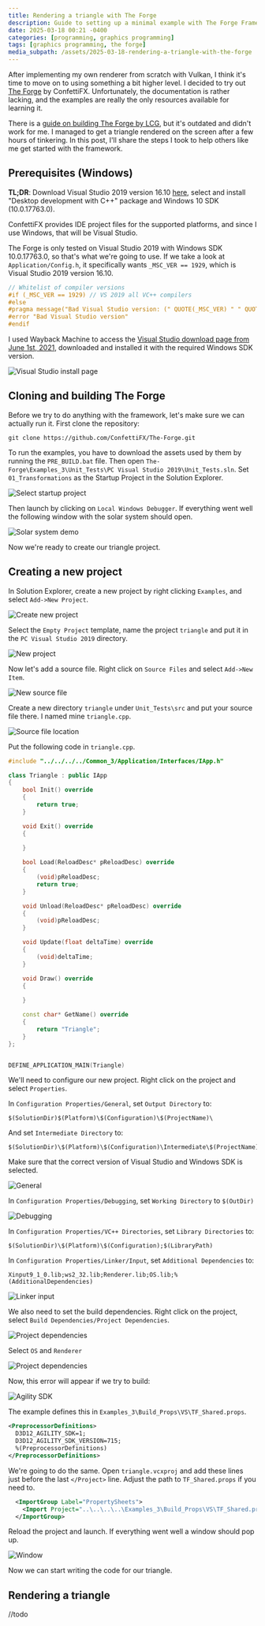 ```yaml
---
title: Rendering a triangle with The Forge
description: Guide to setting up a minimal example with The Forge Framework.
date: 2025-03-18 00:21 -0400
categories: [programming, graphics programming]
tags: [graphics programming, the forge]
media_subpath: /assets/2025-03-18-rendering-a-triangle-with-the-forge
---
```


After implementing my own renderer from scratch with Vulkan, I think it's time to move on to using something a bit higher level. I decided to try out [The Forge](https://github.com/ConfettiFX/The-Forge) by ConfettiFX. Unfortunately, the documentation is rather lacking, and the examples are really the only resources available for learning it.

There is a [guide on building The Forge by LCG](https://rendering-techniques.learn-computer-graphics.com/doc/getting-started/building.html), but it's outdated and didn't work for me. I managed to get a triangle rendered on the screen after a few hours of tinkering. In this post, I'll share the steps I took to help others like me get started with the framework.

## Prerequisites (Windows)
**TL;DR**: Download Visual Studio 2019 version 16.10 [here](https://download.visualstudio.microsoft.com/download/pr/1192d0de-5c6d-4274-b64d-c387185e4f45/b6bf2954c37e1caf796ee06436a02c79f7b13ae99c89b8a3b3b023d64a5935e4/vs_Community.exe), select and install "Desktop development with C++" package and Windows 10 SDK (10.0.17763.0).

ConfettiFX provides IDE project files for the supported platforms, and since I use Windows, that will be Visual Studio.

The Forge is only tested on Visual Studio 2019 with Windows SDK 10.0.17763.0, so that's what we're going to use. If we take a look at `Application/Config.h`, it specifically wants `_MSC_VER == 1929`, which is Visual Studio 2019 version 16.10.
```c
// Whitelist of compiler versions
#if (_MSC_VER == 1929) // VS 2019 all VC++ compilers
#else
#pragma message("Bad Visual Studio version: (" QUOTE(_MSC_VER) " " QUOTE(_MSC_FULL_VER) " " QUOTE(_MSC_BUILD) ").")
#error "Bad Visual Studio version"
#endif
```

I used Wayback Machine to access the [Visual Studio download page from June 1st, 2021](https://web.archive.org/web/20210601035621/https://visualstudio.microsoft.com/downloads/), downloaded and installed it with the required Windows SDK version.

![Visual Studio install page](01_vs_install.png)

## Cloning and building The Forge

Before we try to do anything with the framework, let's make sure we can actually run it. First clone the repository:
```shell
git clone https://github.com/ConfettiFX/The-Forge.git
```

To run the examples, you have to download the assets used by them by running the `PRE_BUILD.bat` file. Then open `The-Forge\Examples_3\Unit_Tests\PC Visual Studio 2019\Unit_Tests.sln`. Set `01_Transformations` as the Startup Project in the Solution Explorer.

![Select startup project](02_select_example.png)

Then launch by clicking on `Local Windows Debugger`. If everything went well the following window with the solar system should open.

![Solar system demo](03_demo.png)

Now we're ready to create our triangle project.

## Creating a new project

In Solution Explorer, create a new project by right clicking `Examples`, and select `Add->New Project`.

![Create new project](04_new_project.png)

Select the `Empty Project` template, name the project `triangle` and put it in the `PC Visual Studio 2019` directory.

![New project](05_new_project_2.png)

Now let's add a source file. Right click on `Source Files` and select `Add->New Item`.

![New source file](06_add_source.png)

Create a new directory `triangle` under `Unit_Tests\src` and put your source file there. I named mine `triangle.cpp`.

![Source file location](07_source_file.png)

Put the following code in `triangle.cpp`.

```cpp
#include "../../../../Common_3/Application/Interfaces/IApp.h"

class Triangle : public IApp
{
    bool Init() override
    {
        return true;
    }

    void Exit() override
    {
        
    }

    bool Load(ReloadDesc* pReloadDesc) override
    {
        (void)pReloadDesc;
        return true;
    }

    void Unload(ReloadDesc* pReloadDesc) override
    {
        (void)pReloadDesc;
    }

    void Update(float deltaTime) override
    {
        (void)deltaTime;
    }

    void Draw() override
    {
        
    }

    const char* GetName() override
    {
        return "Triangle";
    }
};


DEFINE_APPLICATION_MAIN(Triangle)
```

We'll need to configure our new project. Right click on the project and select `Properties`.

In `Configuration Properties/General`, set `Output Directory` to:
```
$(SolutionDir)$(Platform)\$(Configuration)\$(ProjectName)\
```

And set  `Intermediate Directory` to:
```
$(SolutionDir)\$(Platform)\$(Configuration)\Intermediate\$(ProjectName)\
```

Make sure that the correct version of Visual Studio and Windows SDK is selected.

![General](08_general.png)

In `Configuration Properties/Debugging`, set `Working Directory` to `$(OutDir)`

![Debugging](09_debugging.png)

In `Configuration Properties/VC++ Directories`, set `Library Directories` to:
```
$(SolutionDir)\$(Platform)\$(Configuration);$(LibraryPath)
```

In `Configuration Properties/Linker/Input`, set `Additional Dependencies` to:
```
Xinput9_1_0.lib;ws2_32.lib;Renderer.lib;OS.lib;%(AdditionalDependencies)
```

![Linker input](10_linker_input.png)

We also need to set the build dependencies. Right click on the project, select `Build Dependencies/Project Dependencies`.

![Project dependencies](11_build_deps.png)

Select `OS` and `Renderer`

![Project dependencies](12_build_deps_2.png)

Now, this error will appear if we try to build:

![Agility SDK](13_agility.png)

The example defines this in `Examples_3\Build_Props\VS\TF_Shared.props`.
```xml
<PreprocessorDefinitions>
  D3D12_AGILITY_SDK=1;
  D3D12_AGILITY_SDK_VERSION=715;
  %(PreprocessorDefinitions)
</PreprocessorDefinitions>
```

We're going to do the same. Open `triangle.vcxproj` and add these lines just before the last `</Project>` line. Adjust the path to `TF_Shared.props` if you need to.
```xml
  <ImportGroup Label="PropertySheets">
    <Import Project="..\..\..\..\Examples_3\Build_Props\VS\TF_Shared.props" />
  </ImportGroup>
```

Reload the project and launch. If everything went well a window should pop up.

![Window](14_window.png)

Now we can start writing the code for our triangle.

## Rendering a triangle
//todo
